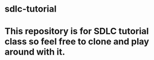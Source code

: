 # sdlc-tutorial
# This repository is for SDLC tutorial class so feel free to clone and play around with it.
